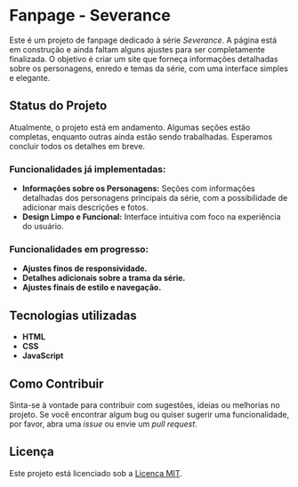 # Fanpage - Severance

Este é um projeto de fanpage dedicado à série *Severance*. A página está em construção e ainda faltam alguns ajustes para ser completamente finalizada. O objetivo é criar um site que forneça informações detalhadas sobre os personagens, enredo e temas da série, com uma interface simples e elegante.

## Status do Projeto

Atualmente, o projeto está em andamento. Algumas seções estão completas, enquanto outras ainda estão sendo trabalhadas. Esperamos concluir todos os detalhes em breve.

### Funcionalidades já implementadas:
- **Informações sobre os Personagens:** Seções com informações detalhadas dos personagens principais da série, com a possibilidade de adicionar mais descrições e fotos.
- **Design Limpo e Funcional:** Interface intuitiva com foco na experiência do usuário.

### Funcionalidades em progresso:
- **Ajustes finos de responsividade.**
- **Detalhes adicionais sobre a trama da série.**
- **Ajustes finais de estilo e navegação.**

## Tecnologias utilizadas
- **HTML**
- **CSS**
- **JavaScript**

## Como Contribuir
Sinta-se à vontade para contribuir com sugestões, ideias ou melhorias no projeto. Se você encontrar algum bug ou quiser sugerir uma funcionalidade, por favor, abra uma *issue* ou envie um *pull request*.

## Licença
Este projeto está licenciado sob a [Licença MIT](LICENSE).
